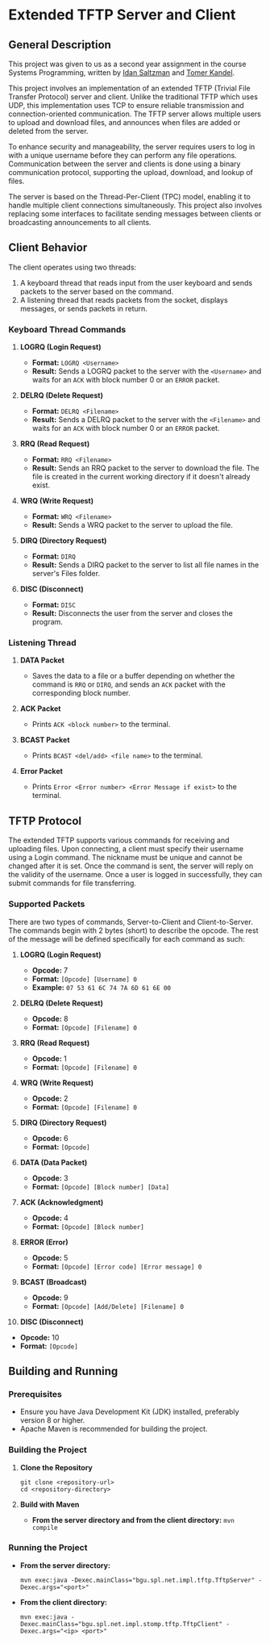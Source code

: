 # Extended TFTP Server and Client

## General Description

This project was given to us as a second year assignment in the course Systems Programming, written by [Idan Saltzman](https://github.com/idsa0) and [Tomer Kandel](https://github.com/teramisuskandel).

This project involves an implementation of an extended TFTP (Trivial File Transfer Protocol) server and client. Unlike the traditional TFTP which uses UDP, this implementation uses TCP to ensure reliable transmission and connection-oriented communication. The TFTP server allows multiple users to upload and download files, and announces when files are added or deleted from the server. 

To enhance security and manageability, the server requires users to log in with a unique username before they can perform any file operations. Communication between the server and clients is done using a binary communication protocol, supporting the upload, download, and lookup of files.

The server is based on the Thread-Per-Client (TPC) model, enabling it to handle multiple client connections simultaneously. This project also involves replacing some interfaces to facilitate sending messages between clients or broadcasting announcements to all clients.

## Client Behavior

The client operates using two threads:
1. A keyboard thread that reads input from the user keyboard and sends packets to the server based on the command.
2. A listening thread that reads packets from the socket, displays messages, or sends packets in return.

### Keyboard Thread Commands

1. **LOGRQ (Login Request)**
   - **Format:** `LOGRQ <Username>`
   - **Result:** Sends a LOGRQ packet to the server with the `<Username>` and waits for an `ACK` with block number 0 or an `ERROR` packet.

2. **DELRQ (Delete Request)**
   - **Format:** `DELRQ <Filename>`
   - **Result:** Sends a DELRQ packet to the server with the `<Filename>` and waits for an `ACK` with block number 0 or an `ERROR` packet.

3. **RRQ (Read Request)**
   - **Format:** `RRQ <Filename>`
   - **Result:** Sends an RRQ packet to the server to download the file. The file is created in the current working directory if it doesn't already exist.

4. **WRQ (Write Request)**
   - **Format:** `WRQ <Filename>`
   - **Result:** Sends a WRQ packet to the server to upload the file.

5. **DIRQ (Directory Request)**
   - **Format:** `DIRQ`
   - **Result:** Sends a DIRQ packet to the server to list all file names in the server's Files folder.

6. **DISC (Disconnect)**
   - **Format:** `DISC`
   - **Result:** Disconnects the user from the server and closes the program.

### Listening Thread

1. **DATA Packet**
   - Saves the data to a file or a buffer depending on whether the command is `RRQ` or `DIRQ`, and sends an `ACK` packet with the corresponding block number.

2. **ACK Packet**
   - Prints `ACK <block number>` to the terminal.

3. **BCAST Packet**
   - Prints `BCAST <del/add> <file name>` to the terminal.

4. **Error Packet**
   - Prints `Error <Error number> <Error Message if exist>` to the terminal.

## TFTP Protocol

The extended TFTP supports various commands for receiving and uploading files. Upon connecting, a client must specify their username using a Login command. The nickname must be unique and cannot be changed after it is set. Once the command is sent, the server will reply on the validity of the username. Once a user is logged in successfully, they can submit commands for file transferring.

### Supported Packets

There are two types of commands, Server-to-Client and Client-to-Server. The commands begin with 2 bytes (short) to describe the opcode. The rest of the message will be defined specifically for each command as such:

1. **LOGRQ (Login Request)**
   - **Opcode:** 7
   - **Format:** `[Opcode] [Username] 0`
   - **Example:** `07 53 61 6C 74 7A 6D 61 6E 00`

2. **DELRQ (Delete Request)**
   - **Opcode:** 8
   - **Format:** `[Opcode] [Filename] 0`

3. **RRQ (Read Request)**
   - **Opcode:** 1
   - **Format:** `[Opcode] [Filename] 0`

4. **WRQ (Write Request)**
   - **Opcode:** 2
   - **Format:** `[Opcode] [Filename] 0`

5. **DIRQ (Directory Request)**
   - **Opcode:** 6
   - **Format:** `[Opcode]`

6. **DATA (Data Packet)**
   - **Opcode:** 3
   - **Format:** `[Opcode] [Block number] [Data]`

7. **ACK (Acknowledgment)**
   - **Opcode:** 4
   - **Format:** `[Opcode] [Block number]`

8. **ERROR (Error)**
   - **Opcode:** 5
   - **Format:** `[Opcode] [Error code] [Error message] 0`

9. **BCAST (Broadcast)**
   - **Opcode:** 9
   - **Format:** `[Opcode] [Add/Delete] [Filename] 0`

10. **DISC (Disconnect)**
   - **Opcode:** 10
   - **Format:** `[Opcode]`

## Building and Running

### Prerequisites

- Ensure you have Java Development Kit (JDK) installed, preferably version 8 or higher.
- Apache Maven is recommended for building the project.

### Building the Project

1. **Clone the Repository**
   ```
   git clone <repository-url>
   cd <repository-directory>
   ```

2. **Build with Maven**
   - **From the server directory and from the client directory:** `mvn compile`

### Running the Project

- **From the server directory:**
     ```
     mvn exec:java -Dexec.mainClass="bgu.spl.net.impl.tftp.TftpServer" -Dexec.args="<port>"
     ```
- **From the client directory:**
     ```
     mvn exec:java -Dexec.mainClass="bgu.spl.net.impl.stomp.tftp.TftpClient" -Dexec.args="<ip> <port>"
     ```
